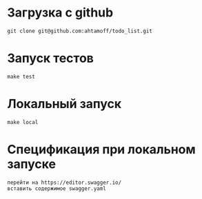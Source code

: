 # Загрузка с github
    git clone git@github.com:ahtamoff/todo_list.git

# Запуск тестов
    make test
# Локальный запуск
    make local
# Спецификация при локальном запуске
    перейти на https://editor.swagger.io/
    вставить содержимое swagger.yaml
